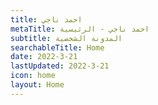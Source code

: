 ```yaml
---
title: احمد ناجي
metaTitle: احمد ناجي - الرئيسية
subtitle: المدونة الشخصية
searchableTitle: Home
date: 2022-3-21
lastUpdated: 2022-3-21
icon: home
layout: Home
---
```

